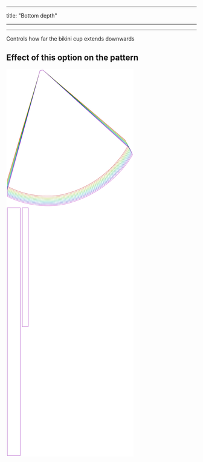 - - -
title: "Bottom depth"
- - -

---

Controls how far the bikini cup extends downwards

## Effect of this option on the pattern

![This image shows the effect of this option by superimposing several variants that have a different value for this option](bee_bottomcupdepth_sample.svg "Effect of this option on the pattern")
